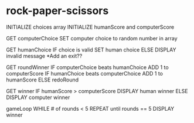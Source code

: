 # rock-paper-scissors

INITIALIZE choices array
INITIALIZE humanScore and computerScore

GET computerChoice
    SET computer choice to random number in array

GET humanChoice
    IF choice is valid
    SET human choice
    ELSE
    DISPLAY invalid message
    *Add an exit??

GET roundWinner
    IF computerChoice beats humanChoice
        ADD 1 to computerScore
    IF humanChoice beats computerChoice
        ADD 1 to humanScore
    ELSE
        redoRound

GET winner
    IF humanScore > computerScore
    DISPLAY human winner
    ELSE
    DISPLAY computer winner

gameLoop
    WHILE # of rounds < 5
    REPEAT until rounds == 5
    DISPLAY winner